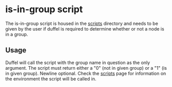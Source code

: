# is-in-group script

The is-in-group script is housed in the [scripts](scripts.md) directory and needs to be given by the
user if duffel is required to determine whether or not a node is in a group. 

## Usage

Duffel will call the script with the group name in question as the only argument. The script must 
return either a "0" (not in given group) or a "1" (is in given group). Newline optional. Check the
[scripts](scripts.md) page for information on the environment the script will be called in.
